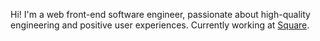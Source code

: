 Hi! I'm a web front-end software engineer, passionate about high-quality engineering and positive user experiences. Currently working at [Square](https://squareup.com).
